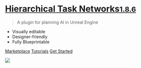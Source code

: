 <a href="#/changelog"><h1>Hierarchical Task Networks<small>1.8.6</small></h1></a>

> A plugin for planning AI in Unreal Engine

- Visually editable
- Designer-friendly
- Fully Blueprintable

[Marketplace](https://www.unrealengine.com/marketplace/product/29560d88937e4cd1a435f4b634890655)
[Tutorials](tutorials.md)
[Get Started](README.md)

<!-- background image -->
![](_media/bg.png)
